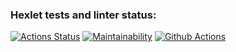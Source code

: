 ### Hexlet tests and linter status:
[![Actions Status](https://github.com/yurykurylovich/frontend-project-lvl2/workflows/hexlet-check/badge.svg)](https://github.com/yurykurylovich/frontend-project-lvl2/actions)
[![Maintainability](https://api.codeclimate.com/v1/badges/b77d20f8ade60f93ecdc/maintainability)](https://codeclimate.com/github/yurykurylovich/frontend-project-lvl2/maintainability)
[![Github Actions](https://github.com/yurykurylovich/frontend-project-lvl2/workflows/Node.js%20CI/badge.svg)](https://github.com/yurykurylovich/frontend-project-lvl2/actions)
